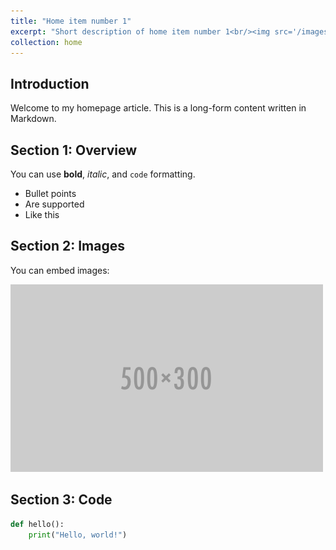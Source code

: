 ```yaml
---
title: "Home item number 1"
excerpt: "Short description of home item number 1<br/><img src='/images/500x300.png'>"
collection: home
---
```


## Introduction

Welcome to my homepage article. This is a long-form content written in Markdown.

## Section 1: Overview

You can use **bold**, _italic_, and `code` formatting.

- Bullet points
- Are supported
- Like this

## Section 2: Images

You can embed images:

![Sample Image](/images/500x300.png)

## Section 3: Code

```python
def hello():
    print("Hello, world!")

